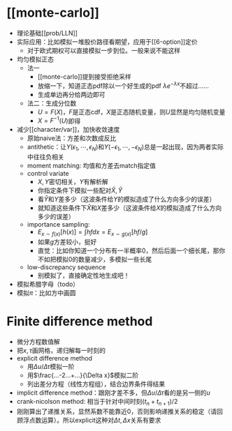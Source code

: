 # [[monte-carlo]]
- 理论基础[[prob/LLN]]
- 实际应用：比如模拟一堆股价路径看期望，应用于[[6-option]]定价
  - 对于欧式期权可以直接模拟一步到位。一般来说不能这样
- 均匀模拟正态
  - 法一
    - [[monte-carlo]]提到接受拒绝采样
    - 放缩一下，知道正态pdf除以一个好生成的pdf $\lambda e^{-\lambda x}$不超过……
    - 生成单边再分给两边即可
  - 法二：生成分位数
    - $U=F(X)$，$F$是正态cdf，$X$是正态随机变量，则$U$显然是均匀随机变量
    - $X=F^{-1}(U)$即得
- 减少[[character/var]]，加快收敛速度
  - 原始naive法：方差和次数成反比
  - antithetic：让$Y(\epsilon_1, \cdots, \epsilon_N)$和$Y(-\epsilon_1, \cdots, -\epsilon_N)$总是一起出现，因为两者实际中往往负相关
  - moment matching: 均值和方差去match指定值
  - control variate
    - $X,Y$密切相关，$Y$有解析解
    - 你指定条件下模拟一些配对$\hat X,\hat Y$
    - 看$\hat Y$和$Y$差多少（这波条件给$Y$的模拟造成了什么方向多少的误差）
    - 就知道这些条件下$\hat X$和$X$差多少（这波条件给$X$的模拟造成了什么方向多少的误差）
  - importance sampling: 
    - $E_{x\sim f(x)}[h(x)] = \int hfdx = E_{x\sim g(x)}[hf/g]$
    - 如果$g$方差较小，挺好
    - 直觉：比如你知道一个分布有一半概率0，然后后面一个细长尾，那你不如把模拟0的数量减少，多模拟一些长尾
  - low-discrepancy sequence
    - 别模拟了，直接确定性地生成吧！
- 模拟希腊字母（todo）
- 模拟$\pi$：比如方中画圆
# Finite difference method
- 微分方程数值解
- 把$x,\tau$画网格，递归解每一时刻的
- explicit difference method
  - 用$\Delta u/\Delta\tau$模拟一阶
  - 用$\frac{...-2...+...}{\Delta x}$模拟二阶
  - 列出差分方程（线性方程组），结合边界条件得结果
- implicit difference method：跟刚才差不多，但$\Delta u/\Delta \tau$看的是另一侧的$u$
- crank-nicolson method: 相当于针对中间时刻$(t_n+t_{n+1})/2$
- 刚刚算出了递推关系，显然系数不能靠近0，否则影响递推关系的稳定（请回顾浮点数运算）。所以explicit这种对$\Delta t, \Delta x$关系有要求